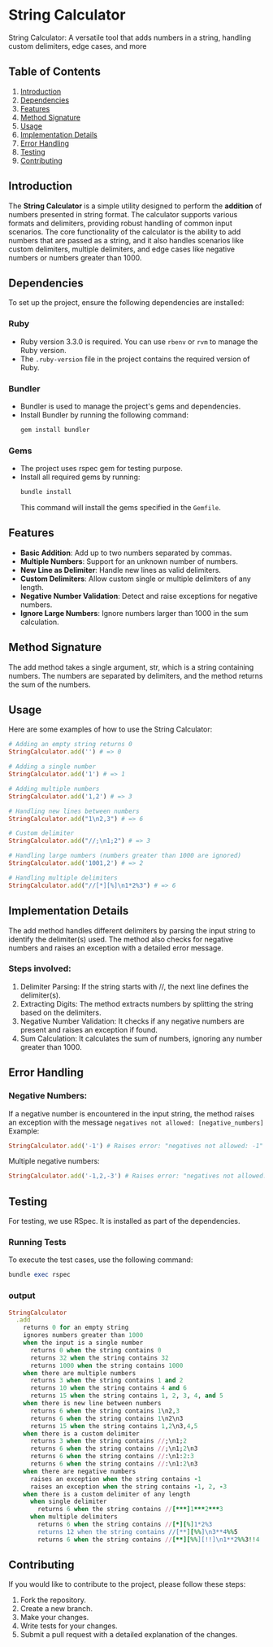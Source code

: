 # String Calculator
String Calculator: A versatile tool that adds numbers in a string, handling custom delimiters, edge cases, and more
## Table of Contents

1. [Introduction](#introduction)
2. [Dependencies](#dependencies)
3. [Features](#features)
4. [Method Signature](#method-signature)
5. [Usage](#usage)
6. [Implementation Details](#implementation-details)
7. [Error Handling](#error-handling)
8. [Testing](#testing)
9. [Contributing](#contributing)

## Introduction

The **String Calculator** is a simple utility designed to perform the **addition** of numbers presented in string format. The calculator supports various formats and delimiters, providing robust handling of common input scenarios. The core functionality of the calculator is the ability to add numbers that are passed as a string, and it also handles scenarios like custom delimiters, multiple delimiters, and edge cases like negative numbers or numbers greater than 1000.

## Dependencies

To set up the project, ensure the following dependencies are installed:

### Ruby
- Ruby version 3.3.0 is required. You can use `rbenv` or `rvm` to manage the Ruby version.
- The `.ruby-version` file in the project contains the required version of Ruby.

### Bundler
- Bundler is used to manage the project's gems and dependencies.
- Install Bundler by running the following command:
  ```ruby
  gem install bundler
  ```
### Gems
- The project uses rspec gem for testing purpose.
- Install all required gems by running:
  ```ruby
  bundle install
  ```
  This command will install the gems specified in the `Gemfile`.
## Features

- **Basic Addition**: Add up to two numbers separated by commas.
- **Multiple Numbers**: Support for an unknown number of numbers.
- **New Line as Delimiter**: Handle new lines as valid delimiters.
- **Custom Delimiters**: Allow custom single or multiple delimiters of any length.
- **Negative Number Validation**: Detect and raise exceptions for negative numbers.
- **Ignore Large Numbers**: Ignore numbers larger than 1000 in the sum calculation.


## Method Signature
The add method takes a single argument, str, which is a string containing numbers. The numbers are separated by delimiters, and the method returns the sum of the numbers.

## Usage
Here are some examples of how to use the String Calculator:

```ruby
# Adding an empty string returns 0
StringCalculator.add('') # => 0

# Adding a single number
StringCalculator.add('1') # => 1

# Adding multiple numbers
StringCalculator.add('1,2') # => 3

# Handling new lines between numbers
StringCalculator.add("1\n2,3") # => 6

# Custom delimiter
StringCalculator.add("//;\n1;2") # => 3

# Handling large numbers (numbers greater than 1000 are ignored)
StringCalculator.add('1001,2') # => 2

# Handling multiple delimiters
StringCalculator.add("//[*][%]\n1*2%3") # => 6
```

## Implementation Details
The add method handles different delimiters by parsing the input string to identify the delimiter(s) used. The method also checks for negative numbers and raises an exception with a detailed error message.

### Steps involved:
1. Delimiter Parsing: If the string starts with //, the next line defines the delimiter(s).
2. Extracting Digits: The method extracts numbers by splitting the string based on the delimiters.
3. Negative Number Validation: It checks if any negative numbers are present and raises an exception if found.
4. Sum Calculation: It calculates the sum of numbers, ignoring any number greater than 1000.

## Error Handling
### Negative Numbers: 
If a negative number is encountered in the input string, the method raises an exception with the message `negatives not allowed: [negative_numbers]`
Example:
```ruby
StringCalculator.add('-1') # Raises error: "negatives not allowed: -1"
```
Multiple negative numbers:
```ruby
StringCalculator.add('-1,2,-3') # Raises error: "negatives not allowed: -1, -3"
```
## Testing
For testing, we use RSpec. It is installed as part of the dependencies.

### Running Tests
To execute the test cases, use the following command:
```ruby
bundle exec rspec
```
### output
```ruby
StringCalculator
  .add
    returns 0 for an empty string
    ignores numbers greater than 1000
    when the input is a single number
      returns 0 when the string contains 0
      returns 32 when the string contains 32
      returns 1000 when the string contains 1000
    when there are multiple numbers
      returns 3 when the string contains 1 and 2
      returns 10 when the string contains 4 and 6
      returns 15 when the string contains 1, 2, 3, 4, and 5
    when there is new line between numbers
      returns 6 when the string contains 1\n2,3
      returns 6 when the string contains 1\n2\n3
      returns 15 when the string contains 1,2\n3,4,5
    when there is a custom delimiter
      returns 3 when the string contains //;\n1;2
      returns 6 when the string contains //;\n1;2\n3
      returns 6 when the string contains //:\n1:2:3
      returns 6 when the string contains //:\n1:2\n3
    when there are negative numbers
      raises an exception when the string contains -1
      raises an exception when the string contains -1, 2, -3
    when there is a custom delimiter of any length
      when single delimiter
        returns 6 when the string contains //[***]1***2***3
      when multiple delimiters
        returns 6 when the string contains //[*][%]1*2%3
        returns 12 when the string contains //[**][%%]\n3**4%%5
        returns 6 when the string contains //[**][%%][!!]\n1**2%%3!!4
```

## Contributing
If you would like to contribute to the project, please follow these steps:

1. Fork the repository.
2. Create a new branch.
3. Make your changes.
4. Write tests for your changes.
5. Submit a pull request with a detailed explanation of the changes.
